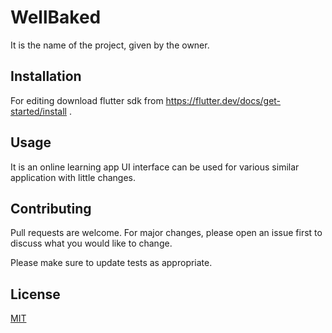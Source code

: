 # WellBaked

It is the name of the project, given by the owner.

## Installation

For editing download flutter sdk from https://flutter.dev/docs/get-started/install .

## Usage
It is an online learning app UI interface can be used for various similar application with little changes.



## Contributing
Pull requests are welcome. For major changes, please open an issue first to discuss what you would like to change.

Please make sure to update tests as appropriate.

## License
[MIT](https://choosealicense.com/licenses/mit/)
